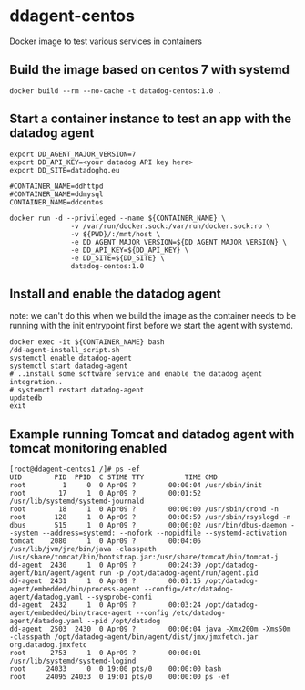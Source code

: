 # ddagent-centos
Docker image to test various services in containers

## Build the image based on centos 7 with systemd
```
docker build --rm --no-cache -t datadog-centos:1.0 .
```


## Start a container instance to test an app with the datadog agent
```
export DD_AGENT_MAJOR_VERSION=7
export DD_API_KEY=<your datadog API key here>
export DD_SITE=datadoghq.eu

#CONTAINER_NAME=ddhttpd
#CONTAINER_NAME=ddmysql
CONTAINER_NAME=ddcentos

docker run -d --privileged --name ${CONTAINER_NAME} \
               -v /var/run/docker.sock:/var/run/docker.sock:ro \
               -v ${PWD}/:/mnt/host \
               -e DD_AGENT_MAJOR_VERSION=${DD_AGENT_MAJOR_VERSION} \
               -e DD_API_KEY=${DD_API_KEY} \
               -e DD_SITE=${DD_SITE} \
               datadog-centos:1.0
```


## Install and enable the datadog agent
note: we can't do this when we build the image as the container needs to be running with the init entrypoint first before we start the agent with systemd.
```
docker exec -it ${CONTAINER_NAME} bash
/dd-agent-install_script.sh
systemctl enable datadog-agent
systemctl start datadog-agent
# ..install some software service and enable the datadog agent integration..
# systemctl restart datadog-agent
updatedb
exit
```

## Example running Tomcat and datadog agent with tomcat monitoring enabled
```
[root@ddagent-centos1 /]# ps -ef
UID        PID  PPID  C STIME TTY          TIME CMD
root         1     0  0 Apr09 ?        00:00:04 /usr/sbin/init
root        17     1  0 Apr09 ?        00:01:52 /usr/lib/systemd/systemd-journald
root        18     1  0 Apr09 ?        00:00:00 /usr/sbin/crond -n
root       128     1  0 Apr09 ?        00:00:59 /usr/sbin/rsyslogd -n
dbus       515     1  0 Apr09 ?        00:00:02 /usr/bin/dbus-daemon --system --address=systemd: --nofork --nopidfile --systemd-activation
tomcat    2080     1  0 Apr09 ?        00:04:06 /usr/lib/jvm/jre/bin/java -classpath /usr/share/tomcat/bin/bootstrap.jar:/usr/share/tomcat/bin/tomcat-j
dd-agent  2430     1  0 Apr09 ?        00:24:39 /opt/datadog-agent/bin/agent/agent run -p /opt/datadog-agent/run/agent.pid
dd-agent  2431     1  0 Apr09 ?        00:01:15 /opt/datadog-agent/embedded/bin/process-agent --config=/etc/datadog-agent/datadog.yaml --sysprobe-confi
dd-agent  2432     1  0 Apr09 ?        00:03:24 /opt/datadog-agent/embedded/bin/trace-agent --config /etc/datadog-agent/datadog.yaml --pid /opt/datadog
dd-agent  2503  2430  0 Apr09 ?        00:06:04 java -Xmx200m -Xms50m -classpath /opt/datadog-agent/bin/agent/dist/jmx/jmxfetch.jar org.datadog.jmxfetc
root      2753     1  0 Apr09 ?        00:00:01 /usr/lib/systemd/systemd-logind
root     24033     0  0 19:00 pts/0    00:00:00 bash
root     24095 24033  0 19:01 pts/0    00:00:00 ps -ef
```
